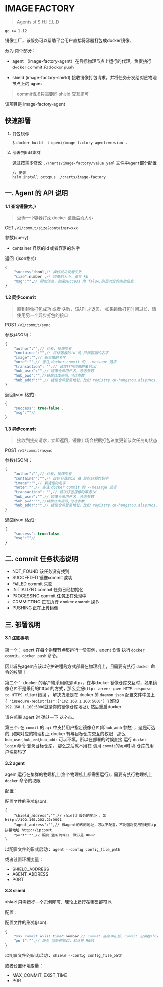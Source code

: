 # IMAGE FACTORY 

> Agents of S.H.I.E.L.D

`go >= 1.12`


镜像工厂，该服务可以帮助平台用户直接将容器打包成docker镜像。

分为 两个部分：

* agent （image-factory-agent）在目标物理节点上运行的代理，负责执行 docker commit  和 docker push 

* shield (image-factory-shield) 接收镜像打包请求，并将任务分发给对应物理节点上的 agent

> commit请求只需要同 shield 交互即可

该项目是 image-factory-agent

## 快速部署

1. 打包镜像

    ```
    $ docker build -t openi/image-factory-agent:version .
    ```

2. 部署到k8s集群

   通过按需求修改 `./charts/image-factory/value.yaml` 文件中`agent`部分配置
  
    ```
    // 安装
    helm install octopus ./charts/image-factory
    ```

## 一. Agent 的 API 说明


#### 1.1  查询镜像大小

>查询一个容器打成 docker 镜像后的大小

GET `/v1/commit/size?container=xxx`

参数(query):

* container  容器的id 或者容器的名字

返回（json格式）

```js
{
    "success":bool,// 操作成功或者失败
    "size":number ,// 镜像的大小，单位 kb
    "msg":"",// 附加消息，如果success 为 false,则是对应的失败信息
}
```

#### 1.2 同步commit 

> 直到镜像打包成功 或者 失败，该API 才返回， 如果镜像打包时间过长，请使用另一个异步打包的接口 

POST `/v1/commit/sync`

参数(JSON)：

```js
{
    "author":"",// 作者，镜像作者
    "container":"",// 目标容器的id 或 目标容器的名字
    "image":"",// 新镜像的名字
    "note":"",// 备注,docker commit 的 --message 选项
    "transaction": "",// 该次打包镜像的事务id 
    "hub_user":"",// 镜像仓库用户名，可选参数
    "hub_pwd":"",//镜像仓库密码,可选参数
    "hub_addr":"",// 镜像仓库登录地址，比如 registry.cn-hangzhou.aliyuncs.com ， 可选参数
}
```

返回(json 格式): 


```js
{
    "success": true/false ,
    "msg":""// 
}
```

#### 1.3 异步commit 

> 接收到提交请求，立即返回，镜像工场会根据打包进度更新该次任务的状态

POST `/v1/commit/async`

参数(JSON)：

```js
{
    "author":"",// 作者，镜像作者
    "container":"",// 目标容器的id 或 目标容器的名字
    "image":"",// 新镜像的名字
    "note":"",// 备注,docker commit 的 --message 选项
    "transaction": "",// 该次打包镜像的事务id 
    "hub_user":"",// 镜像仓库用户名，可选参数
    "hub_pwd":"",//镜像仓库密码,可选参数
    "hub_addr":"",// 镜像仓库登录地址，比如 registry.cn-hangzhou.aliyuncs.com ， 可选参数
}
```
返回(json 格式): 


```js
{
    "success": true/false ,
    "msg":""// 
}
```

## 二. commit 任务状态说明

* NOT_FOUND  该任务没有找到
* SUCCEEDED 镜像commit 成功
* FAILED  commit 失败
* INITIALIZED commit 任务已经初始化
* PROCESSING  commit 任务正在处理中
* COMMITTING  正在执行 docker commit 操作
* PUSHING 正在上传镜像


## 三. 部署说明


#### 3.1 注意事项

第一个： agent 在每个物理节点都运行一份实例，agent 负责 执行 `docker commit`，`docker push` 命令。

因此首先agent应该以守护进程的方式部署在物理机上，且需要有执行 `docker` 命令的权限！


第二个： docker 的客户端采用的是https，在与docker 镜像仓库交互时，如果镜像仓库不是采用的https 的方式，那么会报`http: server gave HTTP response to HTTPS client`错误 ， 解决方法是在 docker 的 `daemon.json` 配置文件中加上 `{ "insecure-registries":["192.168.1.100:5000"] }`(假设`192.168.1.100:5000`就是你的镜像仓库地址), 然后重启docker

请在部署 agent 时 确认一下 这个点。


第三个: 在 `commit` 的 `api` 中支持用户指定镜像仓库(即`hub_addr`参数) ，这是可选的, 如果对应的物理机上 docker 有与目标仓库交互的权限，那么`hub_user`,`hub_pwd`,`hub_addr` 可以不填。所以在部署的时候直接 运行  `docker login` 命令 登录目标仓库， 那么之后就不用在 调用 `commit`的api时 填 仓库的用户名密码了


#### 3.2  agent 

agent 运行在集群的物理机上(各个物理机上都需要运行)，需要有执行物理机上 `docker` 命令的权限

配置：

配置文件的形式(json):

```jsxinx
{
    "shield_address":"",// shield 服务的地址 ，如 http://192.168.202.20:9001
    "agent_address":"",// 该agent的访问地址，可以不配置，不配置将使用物理机ip拼接地址 http://ip:port
    "port":"",// 服务 监听的端口，默认是 9002
}
```

以配置文件的形式启动： `agent --config config_file_path`

或者设置环境变量：

* SHIELD_ADDRESS
* AGENT_ADDRESS
* PORT

#### 3.3 shield

shield 只需运行一个实例即可，理论上运行在哪里都可以

配置：

配置文件的形式(json):

```js
{
    "max_commit_exist_time":number,// commit 任务终止后，commit 记录在shield 里面的最大存活时间，默认3小时
    "port":"",// 服务 监听的端口，默认是 9001
}
```
以配置文件的形式启动： `shield --config config_file_path`

或者设置环境变量：

* MAX_COMMIT_EXIST_TIME
* POR


